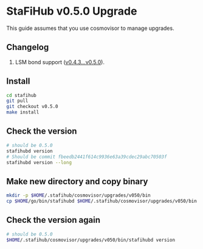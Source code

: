 # StaFiHub v0.5.0 Upgrade

This guide assumes that you use cosmovisor to manage upgrades.

## Changelog

1. LSM bond support ([v0.4.3...v0.5.0](https://github.com/stafihub/stafihub/compare/v0.4.3...v0.5.0)).

## Install

```bash
cd stafihub
git pull
git checkout v0.5.0
make install
```

## Check the version

```bash
# should be 0.5.0
stafihubd version
# Should be commit fbeedb2441f614c9936e63a39cdec29abc70503f
stafihubd version --long
```

## Make new directory and copy binary

```bash
mkdir -p $HOME/.stafihub/cosmovisor/upgrades/v050/bin
cp $HOME/go/bin/stafihubd $HOME/.stafihub/cosmovisor/upgrades/v050/bin
```

## Check the version again

```bash
# should be 0.5.0
$HOME/.stafihub/cosmovisor/upgrades/v050/bin/stafihubd version
```
